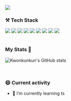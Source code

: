 <img src="https://capsule-render.vercel.app/api?type=wave&color=auto&height=300&section=header&text=Hi there 👋 I'm Kwon&fontSize=60" />

<!-- - 🔭 I’m currently working on ... -->


### ⚒ Tech Stack

<div>
<img src="https://img.shields.io/badge/C-gray?style=flat-square&logo=C&logoColor=white"/>
<img src="https://img.shields.io/badge/C++-blue?style=flat-square&logo=C%2B%2B&logoColor=white"/>
<img src="https://img.shields.io/badge/Javascript-orange?style=flat-square&logo=JavaScript&logoColor=white"/>
<img src="https://img.shields.io/badge/css-blue?style=flat-square&logo=CSS3&logoColor=white"/>
<img src="https://img.shields.io/badge/HTML-red?style=flat-square&logo=HTML5&logoColor=white"/>
<img src="https://img.shields.io/badge/React-9cf?style=flat-square&logo=React&logoColor=white"/>
<img src="https://img.shields.io/badge/Redux-blue?style=flat-square&logo=Redux&logoColor=white"/>
  <img src="https://img.shields.io/badge/ReduxSaga-purple?style=flat-square&logo=Redux-Saga&logoColor=white"/>
<img src="https://img.shields.io/badge/Unity-black?style=flat-square&logo=Unity&logoColor=white"/>
</div>

<br/>
  
### My Stats 🙂 
![Kwonkunkun's GitHub stats](https://github-readme-stats.vercel.app/api?username=Kwonkunkun&show_icons=true&theme=tokyonight)

 <br/>
  
### 😄 Current activity
- 🌱 I’m currently learning ts
<!--
- 👯 I’m looking to collaborate on ...
- 🤔 I’m looking for help with ...
- 💬 Ask me about ...
- 📫 How to reach me: ...
- 😄 Pronouns: ...
- ⚡ Fun fact: ...
-->
